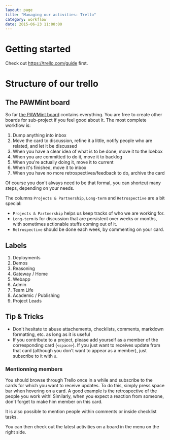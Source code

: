 ```yaml
---
layout: page
title: "Managing our activities: Trello"
category: workflow
date: 2015-06-23 11:00:00
---
```


# Getting started

Check out https://trello.com/guide first.

# Structure of our trello

## The PAWMint board

So far [the PAWMint board](https://trello.com/b/gQLL3PGn/pawmint) contains everything. You are free to create other boards for sub-project if you feel good about it.
The most complete workflow is:

1. Dump anything into inbox
2. Move the card to discussion, refine it a little, notify people who are related, and let it be discussed
3. When you have a clear idea of what is to be done, move it to the Icebox
4. When you are committed to do it, move it to backlog
5. When you're actually doing it, move it to current
6. When it's finished, move it to inbox
7. When you have no more retrospectives/feedback to do, archive the card

Of course you don't always need to be that formal, you can shortcut many steps, depending on your needs.

The columns `Projects & Partnership`, `Long-term` and `Retrospective` are a bit special:

* `Projects & Partnership` helps us keep tracks of who we are working for.
* `Long-term` is for discussion that are persistent over weeks or months, with sometimes actionable stuffs coming out of it.
* `Retrospective` should be done each week, by commenting on your card.

## Labels

1. Deployments
2. Demos
3. Reasoning
4. Gateway / Home
5. Webapp
6. Admin
7. Team Life
8. Academic / Publishing
9. Project Leads

## Tip & Tricks

* Don't hesitate to abuse attachements, checklists, comments, markdown formatting, etc. as long as it is useful
* If you contribute to a project, please add yourself as a member of the corresponding card (`<space>`). If you just want to receives update from that card (although you don't want to appear as a member), just subscribe to it with `s`.

### Mentionning members

You should browse through Trello once in a while and subscribe to the cards for which you want to receive updates. To do this, simply press space bar when hovering on a card. A good example is the retrospective of the people you work with! Similarly, when you expect a reaction from someone, don't forget to make him member on this card.

It is also possible to mention people within comments or inside checklist tasks.

You can then check out the latest activities on a board in the menu on the right side.
